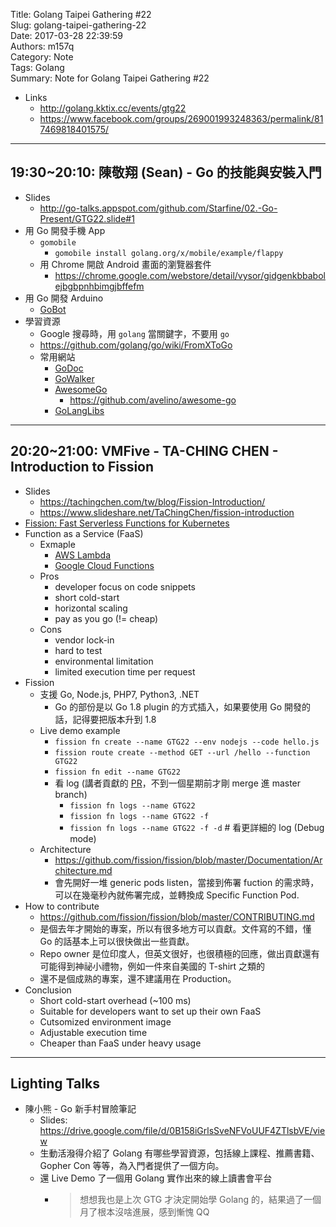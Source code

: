 Title: Golang Taipei Gathering #22  
Slug: golang-taipei-gathering-22  
Date: 2017-03-28 22:39:59  
Authors: m157q  
Category: Note  
Tags: Golang  
Summary: Note for Golang Taipei Gathering #22  
  
  
+ Links  
    + <http://golang.kktix.cc/events/gtg22>  
    + <https://www.facebook.com/groups/269001993248363/permalink/817469818401575/>  
  
---  
  
## 19:30~20:10: 陳敬翔 (Sean) - Go 的技能與安裝入門  
  
+ Slides  
    + <http://go-talks.appspot.com/github.com/Starfine/02.-Go-Present/GTG22.slide#1>  
+ 用 Go 開發手機 App  
    + `gomobile`  
        + `gomobile install golang.org/x/mobile/example/flappy`  
    + 用 Chrome 開啟 Android 畫面的瀏覽器套件  
        + <https://chrome.google.com/webstore/detail/vysor/gidgenkbbabolejbgbpnhbimgjbffefm>  
+ 用 Go 開發 Arduino  
    + [GoBot](https://gobot.io)  
+ 學習資源  
    + Google 搜尋時，用 `golang` 當關鍵字，不要用 `go`  
    + <https://github.com/golang/go/wiki/FromXToGo>  
    + 常用網站  
        + [GoDoc](https://godoc.org/)  
        + [GoWalker](https://gowalker.org/)  
        + [AwesomeGo](https://awesome-go.com/)  
            + <https://github.com/avelino/awesome-go>  
        + [GoLangLibs](https://golanglibs.com/)  
  
  
---  
  
## 20:20~21:00: VMFive - TA-CHING CHEN - Introduction to Fission  
  
+ Slides  
    + <https://tachingchen.com/tw/blog/Fission-Introduction/>  
    + <https://www.slideshare.net/TaChingChen/fission-introduction>  
+ [Fission: Fast Serverless Functions for Kubernetes](https://github.com/fission/fission)  
+ Function as a Service (FaaS)  
    + Exmaple  
        + [AWS Lambda](https://aws.amazon.com/lambda/)  
        + [Google Cloud Functions](https://cloud.google.com/functions/)  
    + Pros  
        + developer focus on code snippets  
        + short cold-start  
        + horizontal scaling  
        + pay as you go (!= cheap)  
    + Cons  
        + vendor lock-in  
        + hard to test  
        + environmental limitation  
        + limited execution time per request  
+ Fission  
    + 支援 Go, Node.js, PHP7, Python3, .NET  
        + Go 的部份是以 Go 1.8 plugin 的方式插入，如果要使用 Go 開發的話，記得要把版本升到 1.8  
    + Live demo example  
        + `fission fn create --name GTG22 --env nodejs --code hello.js`  
        + `fission route create --method GET --url /hello --function GTG22`  
        + `fission fn edit --name GTG22`  
        + 看 log (講者貢獻的 [PR](https://github.com/fission/fission/pull/131)，不到一個星期前才剛 merge 進 master branch)  
            + `fission fn logs --name GTG22`  
            + `fission fn logs --name GTG22 -f`  
            + `fission fn logs --name GTG22 -f -d` # 看更詳細的 log (Debug mode)  
    + Architecture  
        + <https://github.com/fission/fission/blob/master/Documentation/Architecture.md>  
        + 會先開好一堆 generic pods listen，當接到佈署 fuction 的需求時，可以在幾毫秒內就佈署完成，並轉換成 Specific Function Pod.  
+ How to contribute  
    + <https://github.com/fission/fission/blob/master/CONTRIBUTING.md>  
    + 是個去年才開始的專案，所以有很多地方可以貢獻。文件寫的不錯，懂 Go 的話基本上可以很快做出一些貢獻。  
    + Repo owner 是位印度人，但英文很好，也很積極的回應，做出貢獻還有可能得到神祕小禮物，例如一件來自美國的 T-shirt 之類的  
    + 還不是個成熟的專案，還不建議用在 Production。  
+ Conclusion  
    + Short cold-start overhead (~100 ms)  
    + Suitable for developers want to set up their own FaaS  
    + Cutsomized environment image  
    + Adjustable execution time  
    + Cheaper than FaaS under heavy usage  
  
---  
  
## Lighting Talks  
  
+ 陳小熊 - Go 新手村冒險筆記  
    + Slides: <https://drive.google.com/file/d/0B158iGrlsSveNFVoUUF4ZTlsbVE/view>  
    + 生動活潑得介紹了 Golang 有哪些學習資源，包括線上課程、推薦書籍、Gopher Con 等等，為入門者提供了一個方向。  
    + 還 Live Demo 了一個用 Golang 實作出來的線上讀書會平台  
        + > 想想我也是上次 GTG 才決定開始學 Golang 的，結果過了一個月了根本沒啥進展，感到慚愧 QQ  
